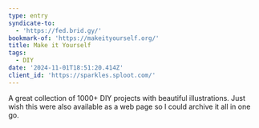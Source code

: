 ```yaml
---
type: entry
syndicate-to:
  - 'https://fed.brid.gy/'
bookmark-of: 'https://makeityourself.org/'
title: Make it Yourself
tags:
  - DIY
date: '2024-11-01T18:51:20.414Z'
client_id: 'https://sparkles.sploot.com/'
---
```

A great collection of 1000+ DIY projects with beautiful illustrations. Just wish this were also available as a web page so I could archive it all in one go.
